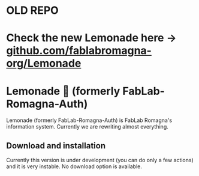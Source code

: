 # OLD REPO
# Check the new Lemonade here -> [github.com/fablabromagna-org/Lemonade](https://github.com/fablabromagna-org/Lemonade)



# Lemonade 🍋 (formerly FabLab-Romagna-Auth)
Lemonade (formerly FabLab-Romagna-Auth) is FabLab Romagna's information system. Currently we are rewriting almost everything.

## Download and installation
Currently this version is under development (you can do only a few actions) and it is very instable. No download option is available.
